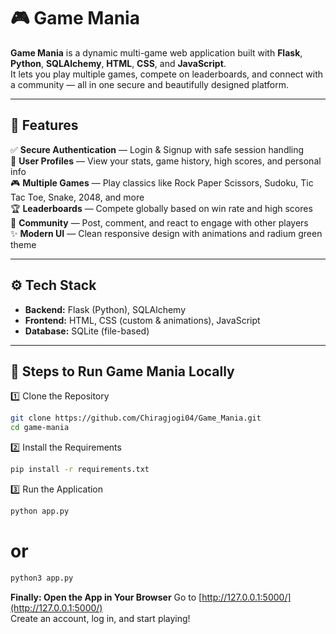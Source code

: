 # 🎮 Game Mania

**Game Mania** is a dynamic multi-game web application built with **Flask**, **Python**, **SQLAlchemy**, **HTML**, **CSS**, and **JavaScript**.  
It lets you play multiple games, compete on leaderboards, and connect with a community — all in one secure and beautifully designed platform.

---

## 📌 Features

✅ **Secure Authentication** — Login & Signup with safe session handling  
👤 **User Profiles** — View your stats, game history, high scores, and personal info  
🎮 **Multiple Games** — Play classics like Rock Paper Scissors, Sudoku, Tic Tac Toe, Snake, 2048, and more  
🏆 **Leaderboards** — Compete globally based on win rate and high scores  
💬 **Community** — Post, comment, and react to engage with other players  
✨ **Modern UI** — Clean responsive design with animations and radium green theme

---

## ⚙️ Tech Stack

- **Backend:** Flask (Python), SQLAlchemy  
- **Frontend:** HTML, CSS (custom & animations), JavaScript  
- **Database:** SQLite (file-based)

---

## 🚀 Steps to Run Game Mania Locally

1️⃣ Clone the Repository
```bash
git clone https://github.com/Chiragjogi04/Game_Mania.git
cd game-mania
```

2️⃣ Install the Requirements  
```bash
pip install -r requirements.txt
```

3️⃣ Run the Application  
```bash
python app.py
```

# or
```bash
python3 app.py
```

**Finally: Open the App in Your Browser**
Go to [http://127.0.0.1:5000/](http://127.0.0.1:5000/)  
Create an account, log in, and start playing!
